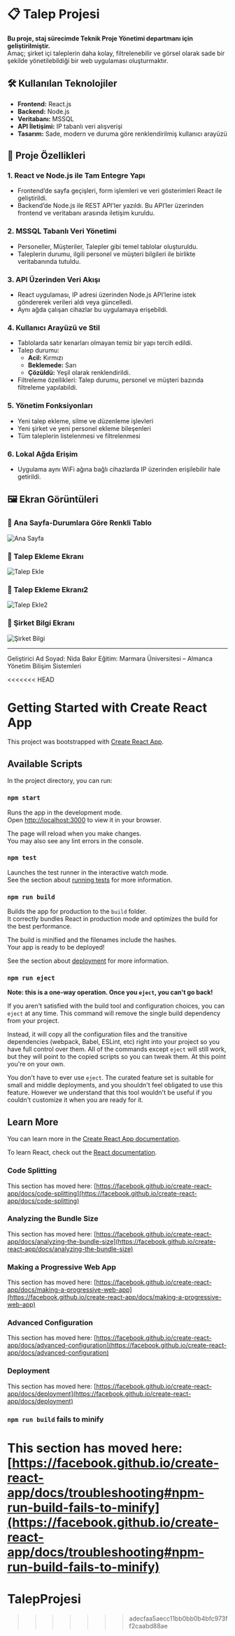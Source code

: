 # 📋 Talep Projesi

**Bu proje, staj sürecimde Teknik Proje Yönetimi departmanı için geliştirilmiştir.**  
Amaç; şirket içi taleplerin daha kolay, filtrelenebilir ve görsel olarak sade bir şekilde yönetilebildiği bir web uygulaması oluşturmaktır.

## 🛠️ Kullanılan Teknolojiler

- **Frontend:** React.js
- **Backend:** Node.js
- **Veritabanı:** MSSQL
- **API İletişimi:** IP tabanlı veri alışverişi
- **Tasarım:** Sade, modern ve duruma göre renklendirilmiş kullanıcı arayüzü

## 📌 Proje Özellikleri

### 1. React ve Node.js ile Tam Entegre Yapı
- Frontend’de sayfa geçişleri, form işlemleri ve veri gösterimleri React ile geliştirildi.
- Backend’de Node.js ile REST API'ler yazıldı. Bu API’ler üzerinden frontend ve veritabanı arasında iletişim kuruldu.

### 2. MSSQL Tabanlı Veri Yönetimi
- Personeller, Müşteriler, Talepler gibi temel tablolar oluşturuldu.
- Taleplerin durumu, ilgili personel ve müşteri bilgileri ile birlikte veritabanında tutuldu.

### 3. API Üzerinden Veri Akışı
- React uygulaması, IP adresi üzerinden Node.js API’lerine istek göndererek verileri aldı veya güncelledi.
- Aynı ağda çalışan cihazlar bu uygulamaya erişebildi.

### 4. Kullanıcı Arayüzü ve Stil
- Tablolarda satır kenarları olmayan temiz bir yapı tercih edildi.
- Talep durumu:
  - **Acil:** Kırmızı
  - **Beklemede:** Sarı
  - **Çözüldü:** Yeşil olarak renklendirildi.
- Filtreleme özellikleri: Talep durumu, personel ve müşteri bazında filtreleme yapılabildi.

### 5. Yönetim Fonksiyonları
- Yeni talep ekleme, silme ve düzenleme işlevleri
- Yeni şirket ve yeni personel ekleme bileşenleri
- Tüm taleplerin listelenmesi ve filtrelenmesi

### 6. Lokal Ağda Erişim
- Uygulama aynı WiFi ağına bağlı cihazlarda IP üzerinden erişilebilir hale getirildi.

## 🖼️ Ekran Görüntüleri

### 🔹 Ana Sayfa-Durumlara Göre Renkli Tablo
![Ana Sayfa](https://github.com/nidabakr/TalepProje/blob/main/ana%20sayfa.jpg)

### 🔹 Talep Ekleme Ekranı
![Talep Ekle](https://github.com/nidabakr/TalepProje/blob/main/talep%20ekle.jpg)

### 🔹 Talep Ekleme Ekranı2
![Talep Ekle2](https://github.com/nidabakr/TalepProje/blob/main/talep%20ekle2.jpg)

### 🔹 Şirket Bilgi Ekranı
![Şirket Bilgi](https://github.com/nidabakr/TalepProje/blob/main/sirket-bilgi.jpg)

---
Geliştirici
Ad Soyad: Nida Bakır
Eğitim: Marmara Üniversitesi – Almanca Yönetim Bilişim Sistemleri

<<<<<<< HEAD
# Getting Started with Create React App

This project was bootstrapped with [Create React App](https://github.com/facebook/create-react-app).

## Available Scripts

In the project directory, you can run:

### `npm start`

Runs the app in the development mode.\
Open [http://localhost:3000](http://localhost:3000) to view it in your browser.

The page will reload when you make changes.\
You may also see any lint errors in the console.

### `npm test`

Launches the test runner in the interactive watch mode.\
See the section about [running tests](https://facebook.github.io/create-react-app/docs/running-tests) for more information.

### `npm run build`

Builds the app for production to the `build` folder.\
It correctly bundles React in production mode and optimizes the build for the best performance.

The build is minified and the filenames include the hashes.\
Your app is ready to be deployed!

See the section about [deployment](https://facebook.github.io/create-react-app/docs/deployment) for more information.

### `npm run eject`

**Note: this is a one-way operation. Once you `eject`, you can't go back!**

If you aren't satisfied with the build tool and configuration choices, you can `eject` at any time. This command will remove the single build dependency from your project.

Instead, it will copy all the configuration files and the transitive dependencies (webpack, Babel, ESLint, etc) right into your project so you have full control over them. All of the commands except `eject` will still work, but they will point to the copied scripts so you can tweak them. At this point you're on your own.

You don't have to ever use `eject`. The curated feature set is suitable for small and middle deployments, and you shouldn't feel obligated to use this feature. However we understand that this tool wouldn't be useful if you couldn't customize it when you are ready for it.

## Learn More

You can learn more in the [Create React App documentation](https://facebook.github.io/create-react-app/docs/getting-started).

To learn React, check out the [React documentation](https://reactjs.org/).

### Code Splitting

This section has moved here: [https://facebook.github.io/create-react-app/docs/code-splitting](https://facebook.github.io/create-react-app/docs/code-splitting)

### Analyzing the Bundle Size

This section has moved here: [https://facebook.github.io/create-react-app/docs/analyzing-the-bundle-size](https://facebook.github.io/create-react-app/docs/analyzing-the-bundle-size)

### Making a Progressive Web App

This section has moved here: [https://facebook.github.io/create-react-app/docs/making-a-progressive-web-app](https://facebook.github.io/create-react-app/docs/making-a-progressive-web-app)

### Advanced Configuration

This section has moved here: [https://facebook.github.io/create-react-app/docs/advanced-configuration](https://facebook.github.io/create-react-app/docs/advanced-configuration)

### Deployment

This section has moved here: [https://facebook.github.io/create-react-app/docs/deployment](https://facebook.github.io/create-react-app/docs/deployment)

### `npm run build` fails to minify

This section has moved here: [https://facebook.github.io/create-react-app/docs/troubleshooting#npm-run-build-fails-to-minify](https://facebook.github.io/create-react-app/docs/troubleshooting#npm-run-build-fails-to-minify)
=======
# TalepProjesi
>>>>>>> adecfaa5aecc11bb0bb0b4bfc973ff2caabd88ae
